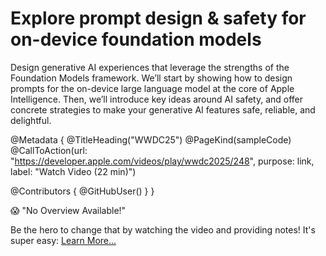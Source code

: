 # Explore prompt design & safety for on-device foundation models

Design generative AI experiences that leverage the strengths of the Foundation Models framework. We’ll start by showing how to design prompts for the on-device large language model at the core of Apple Intelligence. Then, we’ll introduce key ideas around AI safety, and offer concrete strategies to make your generative AI features safe, reliable, and delightful.

@Metadata {
   @TitleHeading("WWDC25")
   @PageKind(sampleCode)
   @CallToAction(url: "https://developer.apple.com/videos/play/wwdc2025/248", purpose: link, label: "Watch Video (22 min)")

   @Contributors {
      @GitHubUser(<replace this with your GitHub handle>)
   }
}

😱 "No Overview Available!"

Be the hero to change that by watching the video and providing notes! It's super easy:
 [Learn More…](https://wwdcnotes.com/documentation/wwdcnotes/contributing)
